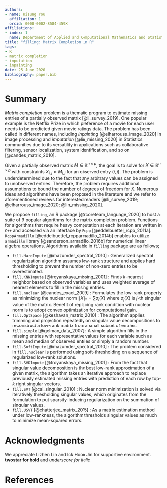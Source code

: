 ```yaml
---
authors:
- name: Kisung You
  affiliation: 1
  orcid: 0000-0002-8584-459X
affiliations:
- index: 1
  name: Department of Applied and Computational Mathematics and Statistics, University of Notre Dame
title: "filling: Matrix Completion in R"
tags:
- R
- matrix completion
- imputation
- inpainting
date: 25 June 2020
bibliography: paper.bib
---
```


# Summary

_Matrix completion_ problem is a thematic program to estimate missing entries of a partially observed matrix [@li_survey_2019]. One popular example is the Netflix Prize in which preference of a movie for each user needs to be predicted given movie ratings data. The problem has been called in different names, including _inpainting_ [@elharrouss_image_2020] in image processing and _imputation_ [@lin_missing_2020] in Statistics communities due to its versatility in applications such as collaborative filtering, sensor localization, system identification, and so on [@candes_matrix_2010].

Given a partially observed matrix $M \in \mathbb{R}^{n\times p}$, the goal is to solve for $X \in \mathbb{R}^{n\times p}$ with constraints $X_{i,j} \approx M_{i,j}$ for an observed entry $(i,j)$. The problem is underdetermined due to the fact that any arbitrary values can be assigned to unobserved entries. Therefore, the problem requires additional assumptions to bound the number of degrees of freedom for $X$. Numerous ideas and algorithms have been proposed in the literature and we refer to aforementioned reviews for interested readers [@li_survey_2019; @elharrouss_image_2020; @lin_missing_2020].

We propose `filling`, an R package [@rcoreteam_language_2020] to host a suite of 9 popular algorithms for the matrix completion problem. Functions for algorithms that require heavy computation at each iteration are written in `C++` and accessed via an interface by `Rcpp` [@eddelbuettel_rcpp_2011a]. `RcppArmadillo` [@eddelbuettel_rcpparmadillo_2014b] enables to utilize `armadillo` library [@sanderson_armadillo_2016b] for numerical linear algebra operations. Algorithms available in `filling` package are as follows;

* `fill.HardImpute` [@mazumder_spectral_2010] : Generalized spectral regularization algorithm assumes low-rank structure and applies hard thresholding to prevent the number of non-zero entries to be overestimated. 
* `fill.KNNImpute` [@troyanskaya_missing_2001] : Finds $k$-nearest neighbor based on observed variables and uses weighted average of nearest elements to fill in the missing entries.
* `fill.nuclear` [@candes_exact_2009] : Formulates the low-rank property as minimizing the nuclear norm $\|X\|_* = \sum \sigma_i (X)$ where $\sigma_j (X)$ is $j$-th singular value of the matrix. Benefit of replacing rank condition with nuclear norm is to adopt convex optimization for computational gain.
* `fill.OptSpace` [@keshavan_matrix_2010] : The algorithm applies trimming and projection repeatedly on singular value decompositions to reconstruct a low-rank matrix from a small subset of entries.
* `fill.simple` [@gelman_data_2007] : A simple algorithm fills in the missing entries with representative values for each variable such as mean and median of observed entries or simply a random number.
* `fill.SoftImpute` [@mazumder_spectral_2010] : The problem considered in `fill.nuclear` is performed using soft-thresholding on a sequence of regularized low-rank solutions.
* `fill.SVDImpute` [@troyanskaya_missing_2001] : From the fact that singular value decomposition is the best low-rank approximation of a given matrix, the algorithm takes an iterative approach to replace previously estimated missing entries with prediction of each row by top-$k$ right singular vectors.
* `fill.SVT` [@cai_singular_2010] : Nuclear norm minimization is solved via iteratively thresholding singular values, which originates from the formulation to put sparsity-inducing regularization on the summation of singular values.
* `fill.USVT` [@chatterjee_matrix_2015] : As a matrix estimation method under low-rankness, the algorithm thresholds singular values as much to minimize mean-squared errors.


# Acknowledgments

We appreciate Lizhen Lin and Ick Hoon Jin for supportive environment.
**twostar for bold** and _underscore for italic_

# References
